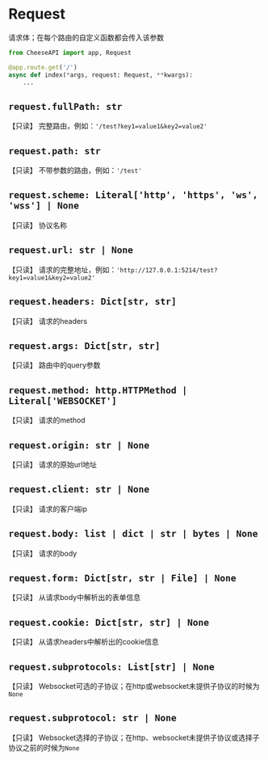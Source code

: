# **Request**

请求体；在每个路由的自定义函数都会传入该参数

```python
from CheeseAPI import app, Request

@app.route.get('/')
async def index(*args, request: Request, **kwargs):
    ...
```

## **`request.fullPath: str`**

【只读】 完整路由，例如：`'/test?key1=value1&key2=value2'`

## **`request.path: str`**

【只读】 不带参数的路由，例如：`'/test'`

## **`request.scheme: Literal['http', 'https', 'ws', 'wss'] | None`**

【只读】 协议名称

## **`request.url: str | None`**

【只读】 请求的完整地址，例如：`'http://127.0.0.1:5214/test?key1=value1&key2=value2'`

## **`request.headers: Dict[str, str]`**

【只读】 请求的headers

## **`request.args: Dict[str, str]`**

【只读】 路由中的query参数

## **`request.method: http.HTTPMethod | Literal['WEBSOCKET']`**

【只读】 请求的method

## **`request.origin: str | None`**

【只读】 请求的原始url地址

## **`request.client: str | None`**

【只读】 请求的客户端ip

## **`request.body: list | dict | str | bytes | None`**

【只读】 请求的body

## **`request.form: Dict[str, str | File] | None`**

【只读】 从请求body中解析出的表单信息

## **`request.cookie: Dict[str, str] | None`**

【只读】 从请求headers中解析出的cookie信息

## **`request.subprotocols: List[str] | None`**

【只读】 Websocket可选的子协议；在http或websocket未提供子协议的时候为`None`

## **`request.subprotocol: str | None`**

【只读】 Websocket选择的子协议；在http、websocket未提供子协议或选择子协议之前的时候为`None`
